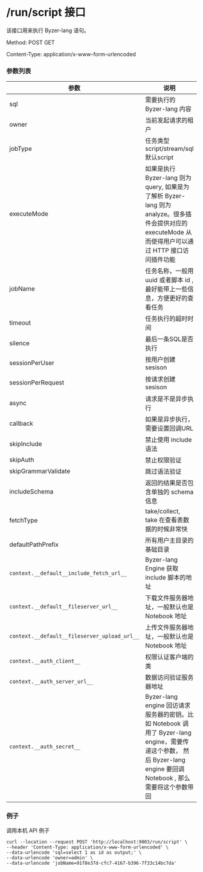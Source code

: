 # /run/script 接口

该接口用来执行 Byzer-lang 语句。

Method: POST GET

Content-Type: application/x-www-form-urlencoded

### 参数列表

| 参数 | 说明                                                                                                                       | 示例值 |
|----|--------------------------------------------------------------------------------------------------------------------------|-----|
| sql  | 需要执行的 Byzer-lang 内容                                                                                                      |     |
| owner  | 当前发起请求的租户                                                                                                                |     |
| jobType  | 任务类型 script/stream/sql  默认script                                                                                         |     |
| executeMode  | 如果是执行 Byzer-lang 则为 query, 如果是为了解析 Byzer-lang 则为 analyze。很多插件会提供对应的 executeMode 从而使得用户可以通过 HTTP 接口访问插件功能                 |     |
| jobName  | 任务名称，一般用 uuid 或者脚本 id ,最好能带上一些信息，方便更好的查看任务                                                                               |     |
| timeout  | 任务执行的超时时间                                                                                                                | 单位毫秒    |
| silence  | 最后一条SQL是否执行                                                                                                              | 默认为 false|
| sessionPerUser  | 按用户创建 sesison                                                                                                            | 默认为 true|
| sessionPerRequest  | 按请求创建 sesison                                                                                                            | 默认为 false,一般如果是调度请求，务必要将这个值设置为true|
| async  | 请求是不是异步执行                                                                                                                | 默认为 false|
| callback  | 如果是异步执行，需要设置回调URL                                                                                                        | |
| skipInclude  | 禁止使用 include 语法                                                                                                          | 默认false |
| skipAuth  | 禁止权限验证                                                                                                                   | 默认true  |
| skipGrammarValidate  | 跳过语法验证                                                                                                                   | 默认true  |
| includeSchema  | 返回的结果是否包含单独的 schema 信息                                                                                                   | 默认false  |
| fetchType  | take/collect, take 在查看表数据的时候非常快                                                                                          | 默认collect  |
| defaultPathPrefix  | 所有用户主目录的基础目录                                                                                                             |   |
| `context.__default__include_fetch_url__`  | Byzer-lang Engine 获取 include 脚本的地址                                                                                       | |
| `context.__default__fileserver_url__` | 下载文件服务器地址，一般默认也是 Notebook 地址                                                                                             |   |
| `context.__default__fileserver_upload_url__` | 上传文件服务器地址，一般默认也是 Notebook 地址                                                                                             |   |
| `context.__auth_client__` | 权限认证客户端的类                                                                                                                |  默认是streaming.dsl.auth.meta.client.MLSQLConsoleClient |
| `context.__auth_server_url__` | 数据访问验证服务器地址                                                                                                              |   |
| `context.__auth_secret__` | Byzer-lang engine 回访请求服务器的密钥。比如 Notebook 调用了 Byzer-lang engine，需要传递这个参数， 然后 Byzer-lang engine 要回调 Notebook , 那么需要将这个参数带回 |   |


### 例子
调用本机 API 例子
```shell
curl --location --request POST 'http://localhost:9003/run/script' \
--header 'Content-Type: application/x-www-form-urlencoded' \
--data-urlencode 'sql=select 1 as id as output;' \
--data-urlencode 'owner=admin' \
--data-urlencode 'jobName=91f8e37d-cfc7-4167-b396-7f33c14bc7da'
```